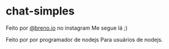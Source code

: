 # chat-simples
Feito por <a href="http://instagram.com/breno.io">@breno.io</a> no instagram 
Me segue lá ;) 

Feito por por programador de nodejs
Para usuários de nodejs.

